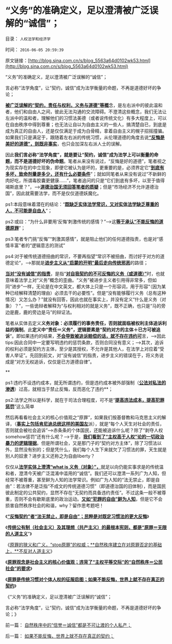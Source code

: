 # “义务”的准确定义，足以澄清被广泛误解的“诚信”；

目录： `人权法学和经济学` 

时间： `2016-06-05 20:59:39` 

原文链接：[http://blog.sina.com.cn/s/blog_5563a64d0102wk53.html](http://blog.sina.com.cn/s/blog_5563a64d0102wk53.html)

“义务”的准确定义，足以澄清被广泛误解的“诚信”；

言必称“法学角度”，让“契约，诚信”成为法学衡量的命题，不再是道德好坏的争论；

[**被广泛误解的“契约，责任与权利，义务与道德”等概**](../../../2016/5/25/此诚信非彼诚信，传统文化不是“市场经济”的正能量；.md)念，是左右派中的彼此温和者，他们和自由人之间，彼此无法沟通的交流障碍。不澄清这些概念，我们无法让左派中的温和者，理解他们的习惯法美德（或者说传统文化）有多大程度上，可以在自由秩序中得到尊重；也无法让自以为自由主义的一些人，搞清楚自已，到底是成为真正的自由人，还是仅仅满足于成为白骨精，拿着自由主义的幌子招摇撞骗。如果我们只是满足于，跟随着左右派的传统习惯，从伦理道德的角度去说[**“反悔是美好的道德”，则既非事实**](../../../2016/5/27/“人权，契约”的原子性，意味着“普世的习惯法”不存在；.md)，也只会加深左右派人士的误解。

因此**我们言必称“法学角度”，就是要让“契约，诚信”成为法学上可以衡量的命题，而不是道德好坏的伪命题**。笔者从来没有说过，“反悔是好的道德”，笔者视之为现实存在的中立现象，即便它被认为是坏的，更重要的是，必须界定它“[**到底有多坏，致命剂量是多少，还有什么必要条件**](../../../2016/5/29/竭斯底里！如此轻率地启动了“通往极权之路”！.md)”；就如同笔者从来没有说过“不新鲜的肉好吃，所谓毒胶囊更健康……”，笔者追问的只是“它们到底有多坏，以至于值得竭斯底里？”，——>[**道德治国无须回答笔者的质疑**](../../../2016/5/28/剂量是客观概念，道德是主观标准，道德治国与“法治济世”.md)；但是“市场经济不允许道德治国”，因此就需要法学，而不是仅仅道德妖魔化。

ps1:本段意味着潜在的结论：“[**既缺乏实体法学常识，又对实体法学缺乏尊重的人，不可能是自由人**](../../../2016/6/4/如果不能反悔，世界上就不存在真正的契约；.md)”；

ps2:或曰：“为什么非要用‘反悔’刺激传统的感情？”——>这[**等于承认“不能反悔的道德原罪**](../../../2016/6/3/原罪是社会主义的核心价值观，不符合自然秩序的逻辑要求.md)”；

ps3:笔者专门挑“反悔”“刺激其感情”，就是阻止他们的任何道德指责，也是对“感情丰富”者的“逻辑意志的测试”

ps4:对于被传统道德扭曲的常识，不要再指望“常识不被扭曲，而讨好于对方的道德定论“，——>那就是[**进步主义从“启蒙的开明”最后走向传统邪恶**](../../../2016/5/17/进步主义破坏自然秩序的均衡条件，区分平均主义与主权平等.md)的路径；

[**当对“没有诚信”的指责**](../../../2013/9/16/当指责中国人“没有诚信”成为普遍的正能量；.md)，是指“[**对自我契约的不可反悔的义务（或道德）”**](../../../2013/9/15/不让可渡的解义：没有诚信才可能成为真正的自由人.md)时，也就意味着法学上对“义务”概念的歪曲。“义务”被进步主义者引用得非常多，但如同“进步”一样，无论是在中文英文，都大体上只是一个形容词，用于形容“（因为某种已经解释清楚的理由）必须去干的必要性”。但是“没有能够履行义务（总有这种情况）又怎么办？”就没有回答，因此也就在事实上，并没有定义“什么是义务（对象）？”，一些诡辩者解释为“与权利相对的就是义务”，既不正确，也只是“马的旁边是鹿，鹿的旁边是马”的辩证法。

笔者从实体去定义**义务对象：必须履行的事务责任，否则就面临被权利主体追诉利益的强制**。此**定义中“责任＝义务”，逻辑要素是“契约对方的主体＋已方可被追诉**”。即如果违约的结果，[**不会导致被追诉赔偿的话，就不存在违约可**](../../../2011/2/6/人权法治的汰恶留善“恶法能除”.md)言，——>因此tips:因此合同中一定要写明违约的惩罚条款，否则合同没有意义；——>其次，追诉的权利必须是契约方主体，至少是其授权，不允许是其他人，在法学上对应着“受害人举证”。先回到前文，对“没有诚信”的指责，进步主义的错误在于，将义务说成是“对方无权追诉，仅仅是已方道德自律”。

**

ps1:违约不设违约成本，就无所谓违约，但是违约成本被外部强制（[**公法对私法的渗透**](../../../2013/11/17/“公法与私法”的边界，及“公法对私法的渗透”.md)）过高，就相当于禁止反悔，反而恶化了违约**；

ps2:法学之所以是科学，就在于司法合理程度，可不是“[**提高违法成本，提高犯罪惩罚**](../../../2012/12/30/法治不是“法家暴政之厉治”.md)”这么简单

然后再看看社会主义的核心价值观之“原罪”，如果我们按基督教和马克思主义的解译，（[**事实上包括肯尼迪总统这样的美国左**](../../../2008/7/26/什么是生产的价值？揭示《资本论》的关键性错误.md)派），就是“每个人天生对社会的责任，否则就会被社会追诉”——>赤条条的个体国民，还能被追诉什么呢？除了“剥夺人权somehow惩罚”还有什么呢？——>于是，[**我们看到了“主权高于人权”论的一切政治暴力的逻辑理据**](../../../2011/7/20/国家主义为“私有制与奴隶矛盾”的尝试.md)。但是所谓社会，又是那门子的“契约对方主体”，除了习惯法以外，显然没有别的；但是凭什么，我们每个人生下来就欠了习惯法的罪，天生就是别人的奴隶？进步主义还称之为自由liberty？

仅仅从[**法学实体上澄清“what is
义务（对象）”，**](../../../2011/3/3/语文也可成科学；沟通的科学.md)就足以向仍能实事求是的传统温和者，澄清今天被广泛混淆中滥用的“诚信”。我们还可以澄清一系列广为人知，但经常不被尊重，甚至鲜为人知的法学常识。例如广为人知的“法无禁止，即是自由”：若法律不是泛指“不成文的传统道德习惯”（即道德治国的旧体制），而是国民彼此制定的公共契约，显然不存在“无契约而具备违约责任”。不过这条一般不被尊重，否则不会有歇斯底里的政治运动。[**又如“犯罪的自由”鲜为人知**](../../../2013/11/7/“犯罪人”如何在法治中，自由选择了“失去自由”.md)，但是它不会损害自然秩序社会的和谐，why？留作思考题吧！

《[**“反悔契约”者“法无禁止，即是自由”；民粹是对既定习惯法的更大反悔**](../../../2016/5/31/何为“法无禁止，即是自由”？中国传统有政治，无法治.md)》

《[**传统公有制（社会主义）及其理想（共产主义）的最根本宪则，都是“原罪＝无限的人道主义**](../../../2016/6/1/原罪不是宗教特有的概念，原罪之善恶的分界.md)”》

《[原罪的狭义和广义，“stop原罪”的权威；**自然秩序建立在对原罪否定的基础上，**不反对人道主义](../../../2016/6/2/原罪的狭义和广义，自然秩序否定原罪，但不反对人道主义.md)》

《[**原罪观念是社会主义的核心价值观；违背了“主权平等交际”的“自然秩序＝公民社会”的要求**](../../../2016/6/3/原罪是社会主义的核心价值观，不符合自然秩序的逻辑要求.md)》

《[**原罪是传统习惯对个体人权的征服启图；如果不能反悔，世界上就不存在真正的契约**](../../../2016/6/4/如果不能反悔，世界上就不存在真正的契约；.md)》

《“义务”的准确定义，足以澄清被广泛误解的“诚信”；

言必称“法学角度”，让“契约，诚信”成为法学衡量的命题，不再是道德好坏的争论；》

前一篇： [自然秩序中的“信誉＝诚信”都是不可让渡的个人私产；](../../../2016/6/6/自然秩序中的“信誉＝诚信”都是不可让渡的个人私产；.md)

后一篇： [如果不能反悔，世界上就不存在真正的契约；](../../../2016/6/4/如果不能反悔，世界上就不存在真正的契约；.md)

